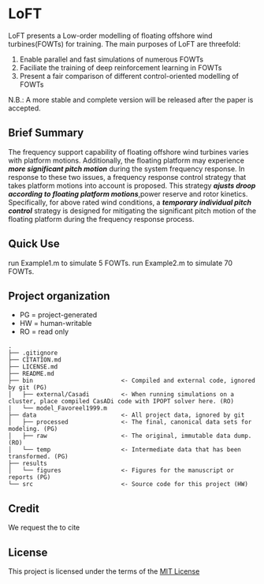 # LoFT

LoFT presents a Low-order modelling of floating offshore wind turbines(FOWTs) for training. The main purposes of LoFT are threefold:
1. Enable parallel and fast simulations of numerous FOWTs
2. Faciliate the training of deep reinforcement learning in FOWTs
3. Present a fair comparison of different control-oriented modelling of FOWTs

N.B.: A more stable and complete version will be released after the paper is accepted.

## Brief Summary
The frequency support capability of floating offshore wind turbines varies with platform motions. Additionally, the floating platform may experience **_more significant pitch motion_** during the system frequency response. In response to these two issues, a frequency response control strategy that takes platform motions into account is proposed. This strategy **_ajusts droop according to floating platform motions_**,power reserve and rotor kinetics. Specifically, for above rated wind conditions, a **_temporary individual pitch control_** strategy is designed for mitigating the significant pitch motion of the floating platform during the frequency response process. 

## Quick Use
run Example1.m to simulate 5 FOWTs.
run Example2.m to simulate 70 FOWTs.
## Project organization
- PG = project-generated
- HW = human-writable
- RO = read only
```
.
├── .gitignore
├── CITATION.md
├── LICENSE.md
├── README.md
├── bin                         <- Compiled and external code, ignored by git (PG)
│   ├── external/Casadi         <- When running simulations on a cluster, place compiled CasADi code with IPOPT solver here. (RO)
|   └── model_Favoreel1999.m    
├── data                        <- All project data, ignored by git
│   ├── processed               <- The final, canonical data sets for modeling. (PG)
│   ├── raw                     <- The original, immutable data dump. (RO)
│   └── temp                    <- Intermediate data that has been transformed. (PG)
├── results         
│   └── figures                 <- Figures for the manuscript or reports (PG)
└── src                         <- Source code for this project (HW)

```
## Credit
We request the to cite 

## License
This project is licensed under the terms of the [MIT License](/LICENSE.md)
